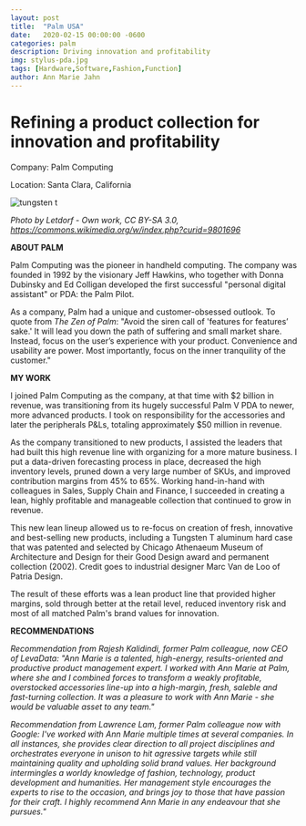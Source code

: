 ```yaml
---
layout: post
title:  "Palm USA"
date:   2020-02-15 00:00:00 -0600
categories: palm
description: Driving innovation and profitability
img: stylus-pda.jpg
tags: [Hardware,Software,Fashion,Function]
author: Ann Marie Jahn
---
```

# Refining a product collection for innovation and profitability


Company: Palm Computing

Location: Santa Clara, California

![tungsten t](/2019-projects/assets/img/palm_tungstent.jpg)

_Photo by Letdorf - Own work, CC BY-SA 3.0, https://commons.wikimedia.org/w/index.php?curid=9801696_

**ABOUT PALM**

Palm Computing was the pioneer in handheld computing. The company was founded in 1992 by the visionary Jeff Hawkins, who together with Donna Dubinsky and Ed Colligan developed the first successful "personal digital assistant" or PDA: the Palm Pilot.

As a company, Palm had a unique and customer-obsessed outlook. To quote from _The Zen of Palm_: "Avoid the siren call of 'features for features’ sake.' It will lead you down the path of suffering and small market share. Instead, focus on the user’s experience with your product. Convenience and usability are power. Most importantly, focus on the inner tranquility of the customer."

**MY WORK**

I joined Palm Computing as the company, at that time with $2 billion in revenue, was transitioning from its hugely successful Palm V PDA to newer, more advanced products. I took on responsibility for the accessories and later the peripherals P&Ls, totaling approximately $50 million in revenue.

As the company transitioned to new products, I assisted the leaders that had built this high revenue line with organizing for a more mature business. I put a data-driven forecasting process in place, decreased the high inventory levels, pruned down a very large number of SKUs, and improved contribution margins from 45% to 65%. Working hand-in-hand with colleagues in Sales, Supply Chain and Finance, I succeeded in creating a lean, highly profitable and manageable collection that continued to grow in revenue.

This new lean lineup allowed us to re-focus on creation of fresh, innovative and best-selling new products, including a Tungsten T aluminum hard case that was patented and selected by Chicago Athenaeum Museum of Architecture and Design for their Good Design award and permanent collection (2002). Credit goes to industrial designer Marc Van de Loo of Patria Design.

The result of these efforts was a lean product line that provided higher margins, sold through better at the retail level, reduced inventory risk and most of all matched Palm's brand values for innovation.

**RECOMMENDATIONS**

_Recommendation from Rajesh Kalidindi, former Palm colleague, now CEO of LevaData: "Ann Marie is a talented, high-energy, results-oriented and productive product management expert. I worked with Ann Marie at Palm, where she and I combined forces to transform a weakly profitable, overstocked accessories line-up into a high-margin, fresh, saleble and fast-turning collection. It was a pleasure to work with Ann Marie - she would be valuable asset to any team."_

_Recommendation from Lawrence Lam, former Palm colleague now with Google: I've worked with Ann Marie multiple times at several companies. In all instances, she provides clear direction to all project disciplines and orchestrates everyone in unison to hit agressive targets while still maintaining quality and upholding solid brand values. Her background intermingles a worldy knowledge of fashion, technology, product development and humanities. Her management style encourages the experts to rise to the occasion, and brings joy to those that have passion for their craft. I highly recommend Ann Marie in any endeavour that she pursues."_